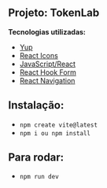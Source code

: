 ## Projeto: TokenLab

**Tecnologias utilizadas:**

- [Yup]()
- [React Icons]()
- [JavaScript/React]()
- [React Hook Form]()
- [React Navigation]()

## Instalação:

- `npm create vite@latest`
- `npm i ou npm install`

## Para rodar:

- `npm run dev`